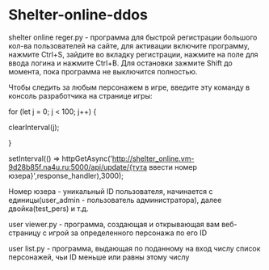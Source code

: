 # Shelter-online-ddos

shelter online reger.py - программа для быстрой регистрации большого кол-ва пользователей на сайте, для активации включите программу, нажмите Ctrl+S, зайдите во вкладку регистрации, нажмите на поле для ввода логина и нажмите Ctrl+B. Для остановки зажмите Shift до момента, пока программа не выключится полностью.

Чтобы следить за любым персонажем в игре, введите эту команду в консоль разработчика на странице игры:

for (let j = 0; j < 100; j++) {

clearInterval(j);

}

setInterval(() => httpGetAsync('http://shelter_online.vm-9d28b85f.na4u.ru:5000/api/update/{тута ввести номер юзера}',response_handler),3000);

Номер юзера - уникальный ID пользователя, начинается с единицы(user_admin - пользователь администратора), далее двойка(test_pers) и т.д.

user viewer.py - программа, создающая и открывающая вам веб-страницу с игрой за определенного персонажа по его ID

user list.py - программа, выдающая по поданному на вход числу список персонажей, чьи ID меньше или равны этому числу
